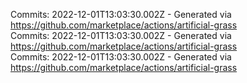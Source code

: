 Commits: 2022-12-01T13:03:30.002Z - Generated via https://github.com/marketplace/actions/artificial-grass
<br>
Commits: 2022-12-01T13:03:30.002Z - Generated via https://github.com/marketplace/actions/artificial-grass
<br>
Commits: 2022-12-01T13:03:30.002Z - Generated via https://github.com/marketplace/actions/artificial-grass
<br>
